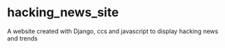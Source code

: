 # hacking_news_site
A website created with Django, ccs and javascript to display hacking news and trends
